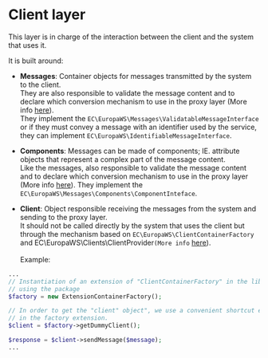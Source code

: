 # Client layer

This layer is in charge of the interaction between the client and the system that uses it.

It is built around:
- **Messages**: Container objects for messages transmitted by the system to the client.<br />
 They are also responsible to validate the message content and to declare which 
 conversion mechanism to use in the proxy layer (More info [here](03-proxy-layer.md)).<br />
 They implement the `EC\EuropaWS\Messages\ValidatableMessageInterface` or if they must convey a message with 
 an identifier used by the service, they can implement `EC\EuropaWS\IdentifiableMessageInterface`. 
 
- **Components**: Messages can be made of components; IE. attribute objects that represent a complex 
part of the message content.<br />
Like the messages, also responsible to validate the message content and to declare which conversion mechanism 
to use in the proxy layer (More info [here](03-proxy-layer.md)).
They implement the `EC\EuropaWS\Messages\Components\ComponentInteface`.
 
- **Client**: Object responsible receiving the messages from the system and sending to the proxy layer.<br />
It should not be called directly by the system that uses the client but through the mechanism based on 
`EC\EuropaWS\ClientContainerFactory` and EC\EuropaWS\Clients\ClientProvider` (More info `
[here](01-client-container-factory.md)).<br /><br />
Example:

```php
...
// Instantiation of an extension of "ClientContainerFactory" in the library 
// using the package
$factory = new ExtensionContainerFactory();

// In order to get the "client" object", we use a convenient shortcut exposed
// in the factory extension.
$client = $factory->getDummyClient();

$response = $client->sendMessage($message);
...
```